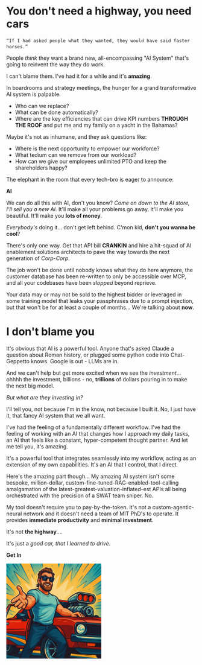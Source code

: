 # You don't need a highway, you need cars

```
“If I had asked people what they wanted, they would have said faster horses.”
```

People *think* they want a brand new, all-encompassing "AI System" that's going to reinvent the way they do work.

I can't blame them. I've had it for a while and it's **amazing**.

In boardrooms and strategy meetings, the hunger for a grand transformative AI system is palpable. 
 - Who can we replace?
 - What can be done automatically?
 - Where are the key efficiencies that can drive KPI numbers **THROUGH THE ROOF** and put me and my family on a yacht in the Bahamas?

Maybe it's not as inhumane, and they ask questions like:
 - Where is the next opportunity to empower our workforce?
 - What tedium can we remove from our workload?
 - How can we give our employees unlimited PTO and keep the shareholders happy?

The elephant in the room that every tech-bro is eager to announce:

**AI**

We can do all this with AI, don't you know?
*Come on down to the AI store, I'll sell you a new AI.*
It'll make all your problems go away. It'll make you beautiful. It'll make you **lots of money**.

*Everybody's* doing it... don't get left behind. C'mon kid, **don't you wanna be cool**?

There's only one way. Get that API bill **CRANKIN** and hire a hit-squad of AI enablement solutions architects to pave the way towards the next generation of *Corp-Corp*.

The job won't be done until nobody knows what they do here anymore, the customer database has been re-written to only be accessible over MCP, and all your codebases have been *slopped* beyond reprieve.

Your data may or may not be sold to the highest bidder or leveraged in some training model that leaks your passphrases due to a prompt injection, but that won't be for at least a couple of months... We're talking about **now**.


# I don't blame you
It's obvious that AI is a powerful tool. Anyone that's asked Claude a question about Roman history, or plugged some python code into Chat-Geppetto knows. Google is out - LLMs are in.

And we can't help but get more excited when we see the *investment*... ohhhh the investment, billions - no, **trillions** of dollars pouring in to make the next big model.

*But what are they investing in?*

I'll tell you, not because I'm in the know, not because I built it. No, I just have it, that fancy AI system that we all want.

I've had the feeling of a fundamentally different workflow. I've had the feeling of working with an AI that changes how I approach my daily tasks, an AI that feels like a constant, hyper-competent thought partner. And let me tell you, it's amazing.

It's a powerful tool that integrates seamlessly into my workflow, acting as an extension of my own capabilities. It's an AI that I control, that I direct.

Here's the amazing part though...
My amazing AI system isn't some bespoke, million-dollar, custom-fine-tuned-RAG-enabled-tool-calling amalgamation of the latest-greatest-valuation-inflated-est APIs all being orchestrated with the precision of a SWAT team sniper. No.

My tool doesn't require you to pay-by-the-token. It's not a custom-agentic-neural network and it doesn't need a team of MIT PhD's to operate. It provides **immediate productivity** and **minimal investment**. 

It's not **the highway**....

It's just a *good car, that I learned to drive*.

**Get In**

<img src="img/get-in-were-going-to-the-ai.png" width="50%" alt="Get In, We're Doing AI">
